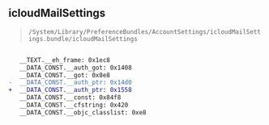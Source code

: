 ## icloudMailSettings

> `/System/Library/PreferenceBundles/AccountSettings/icloudMailSettings.bundle/icloudMailSettings`

```diff

   __TEXT.__eh_frame: 0x1ec8
   __DATA_CONST.__auth_got: 0x1408
   __DATA_CONST.__got: 0x8e8
-  __DATA_CONST.__auth_ptr: 0x14d0
+  __DATA_CONST.__auth_ptr: 0x1558
   __DATA_CONST.__const: 0x84f8
   __DATA_CONST.__cfstring: 0x420
   __DATA_CONST.__objc_classlist: 0xe8

```
